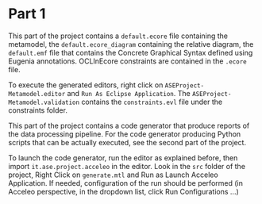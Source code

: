 # Part 1
This part of the project contains a `default.ecore` file containing the metamodel, the `default.ecore_diagram` containing the relative diagram, the `default.emf` file that contains the Concrete Graphical Syntax defined using Eugenia annotations. OCLInEcore constraints are contained in the `.ecore` file.

To execute the generated editors, right click on `ASEProject-Metamodel.editor` and `Run As Eclipse Application`. The `ASEProject-Metamodel.validation` contains the `constraints.evl` file under the constraints folder.

This part of the project contains a code generator that produce reports of the data processing pipeline. For the code generator producing Python scripts that can be actually executed, see the second part of the project.

To launch the code generator, run the editor as explained before, then import `it.ase.project.acceleo` in the editor. Look in the `src` folder of the project, Right Click on `generate.mtl` and Run as Launch Acceleo Application. If needed, configuration of the run should be performed (in Acceleo perspective, in the dropdown list, click Run Configurations ...)
